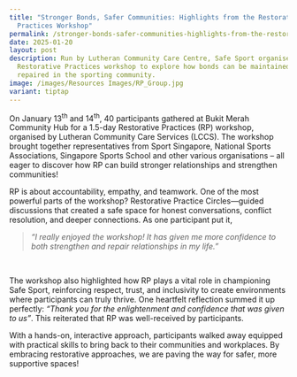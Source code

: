 ```yaml
---
title: "Stronger Bonds, Safer Communities: Highlights from the Restorative
  Practices Workshop"
permalink: /stronger-bonds-safer-communities-highlights-from-the-restorative-practices-workshop/
date: 2025-01-20
layout: post
description: Run by Lutheran Community Care Centre, Safe Sport organised a
  Restorative Practices workshop to explore how bonds can be maintained and
  repaired in the sporting community.
image: /images/Resources Images/RP_Group.jpg
variant: tiptap
---
```

<p>On January 13<sup>th</sup> and 14<sup>th</sup>, 40 participants gathered
at Bukit Merah Community Hub for a 1.5-day Restorative Practices (RP) workshop,
organised by Lutheran Community Care Services (LCCS). The workshop brought
together representatives from Sport Singapore, National Sports Associations,
Singapore Sports School and other various organisations – all eager to
discover how RP can build stronger relationships and strengthen communities!</p>
<p>RP is about&nbsp;accountability, empathy, and teamwork. One of the most
powerful parts of the workshop?&nbsp;Restorative Practice Circles—guided
discussions that created a safe space for honest conversations, conflict
resolution, and deeper connections. As one participant put it,&nbsp;</p>
<p></p>
<blockquote>
<p><em>“I really enjoyed the workshop! It has given me more confidence to both strengthen and repair relationships in my life.”</em>
</p>
</blockquote>
<p>&nbsp;</p>
<p>The workshop also highlighted how RP plays a vital role in championing
Safe Sport, reinforcing respect, trust, and inclusivity to create environments
where participants can truly thrive. One heartfelt reflection summed it
up perfectly: <em>“Thank you for the enlightenment and confidence that was given to us”</em>.
This reiterated that RP was well-received by participants.</p>
<p></p>
<p>With a&nbsp;hands-on, interactive approach, participants walked away equipped
with practical skills to bring back to their communities and workplaces.
By embracing restorative approaches, we are paving the way for safer, more
supportive spaces!</p>